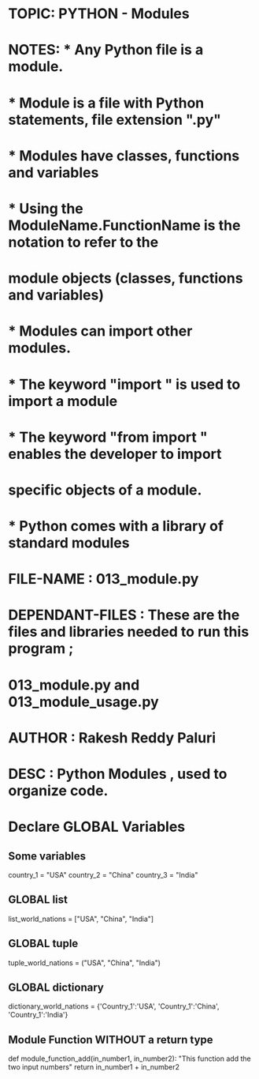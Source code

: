# TOPIC: PYTHON - Modules
# NOTES: *  Any Python file is a module.
#        *  Module is a file with Python statements, file extension ".py"
#        *  Modules have classes, functions and variables
#        *  Using the ModuleName.FunctionName is the notation to refer to the
#           module objects (classes, functions and variables)
#        *  Modules can import other modules.
#        *  The keyword "import <module-name>" is used to import a module
#        *  The keyword "from <module-name> import <function1>" enables the developer to import 
#           specific objects of a module. 
#        *  Python comes with a library of standard modules
# FILE-NAME       : 013_module.py
# DEPENDANT-FILES : These are the files and libraries needed to run this program ;
#                   013_module.py and 013_module_usage.py
#
# AUTHOR          : Rakesh Reddy Paluri
#
# DESC            : Python Modules , used to organize code. 
#


# Declare GLOBAL Variables

## Some variables
country_1 = "USA"
country_2 = "China"
country_3 = "India"

## GLOBAL list
list_world_nations = ["USA", "China", "India"]

## GLOBAL tuple
tuple_world_nations = ("USA", "China", "India")

## GLOBAL dictionary
dictionary_world_nations = {'Country_1':'USA', 'Country_1':'China', 'Country_1':'India'}

## Module Function WITHOUT a return type
def module_function_add(in_number1, in_number2):
    "This function add the two input numbers"
    return in_number1 + in_number2


